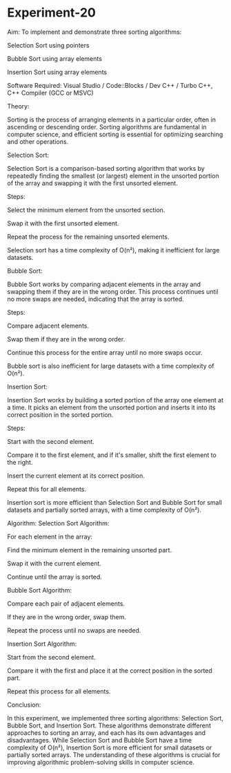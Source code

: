 # Experiment-20

Aim:
To implement and demonstrate three sorting algorithms:

Selection Sort using pointers

Bubble Sort using array elements

Insertion Sort using array elements

Software Required:
Visual Studio / Code::Blocks / Dev C++ / Turbo C++, C++ Compiler (GCC or MSVC)

Theory:

Sorting is the process of arranging elements in a particular order, often in ascending or descending order. Sorting algorithms are fundamental in computer science, and efficient sorting is essential for optimizing searching and other operations.

Selection Sort:

Selection Sort is a comparison-based sorting algorithm that works by repeatedly finding the smallest (or largest) element in the unsorted portion of the array and swapping it with the first unsorted element.

Steps:

Select the minimum element from the unsorted section.

Swap it with the first unsorted element.

Repeat the process for the remaining unsorted elements.

Selection sort has a time complexity of O(n²), making it inefficient for large datasets.

Bubble Sort:

Bubble Sort works by comparing adjacent elements in the array and swapping them if they are in the wrong order. This process continues until no more swaps are needed, indicating that the array is sorted.

Steps:

Compare adjacent elements.

Swap them if they are in the wrong order.

Continue this process for the entire array until no more swaps occur.

Bubble sort is also inefficient for large datasets with a time complexity of O(n²).

Insertion Sort:

Insertion Sort works by building a sorted portion of the array one element at a time. It picks an element from the unsorted portion and inserts it into its correct position in the sorted portion.

Steps:

Start with the second element.

Compare it to the first element, and if it's smaller, shift the first element to the right.

Insert the current element at its correct position.

Repeat this for all elements.

Insertion sort is more efficient than Selection Sort and Bubble Sort for small datasets and partially sorted arrays, with a time complexity of O(n²).

Algorithm:
Selection Sort Algorithm:

For each element in the array:

Find the minimum element in the remaining unsorted part.

Swap it with the current element.

Continue until the array is sorted.

Bubble Sort Algorithm:

Compare each pair of adjacent elements.

If they are in the wrong order, swap them.

Repeat the process until no swaps are needed.

Insertion Sort Algorithm:

Start from the second element.

Compare it with the first and place it at the correct position in the sorted part.

Repeat this process for all elements.

Conclusion:

In this experiment, we implemented three sorting algorithms: Selection Sort, Bubble Sort, and Insertion Sort. These algorithms demonstrate different approaches to sorting an array, and each has its own advantages and disadvantages. While Selection Sort and Bubble Sort have a time complexity of O(n²), Insertion Sort is more efficient for small datasets or partially sorted arrays. The understanding of these algorithms is crucial for improving algorithmic problem-solving skills in computer science.
